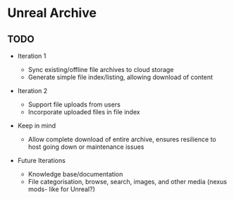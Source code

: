 # Unreal Archive

## TODO

- Iteration 1
  - Sync existing/offline file archives to cloud storage
  - Generate simple file index/listing, allowing download of content
- Iteration 2
  - Support file uploads from users
  - Incorporate uploaded files in file index

- Keep in mind
  - Allow complete download of entire archive, ensures resilience to host going
    down or maintenance issues

- Future Iterations
  - Knowledge base/documentation
  - File categorisation, browse, search, images, and other media (nexus mods- 
    like for Unreal?)
